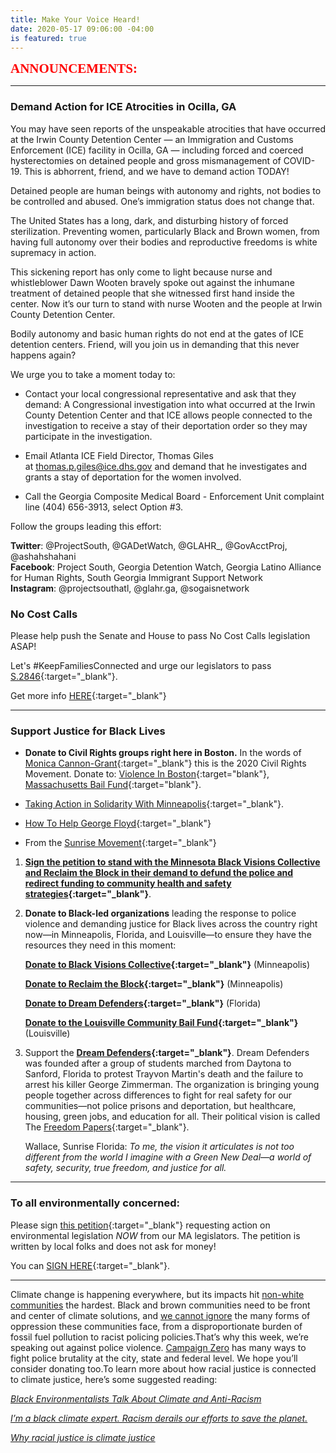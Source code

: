```yaml
---
title: Make Your Voice Heard!
date: 2020-05-17 09:06:00 -04:00
is featured: true
---
```


<span style="font-family:Papyrus; font-size:1.5em; color:red;">**ANNOUNCEMENTS:**</span>

---
###  Demand Action for ICE Atrocities in Ocilla, GA  

You may have seen reports of the unspeakable atrocities that have occurred at the Irwin County Detention Center — an Immigration and Customs Enforcement (ICE) facility in Ocilla, GA — including forced and coerced hysterectomies on detained people and gross mismanagement of COVID-19. This is abhorrent, friend, and we have to demand action TODAY!

Detained people are human beings with autonomy and rights, not bodies to be controlled and abused. One’s immigration status does not change that.

The United States has a long, dark, and disturbing history of forced sterilization. Preventing women, particularly Black and Brown women, from having full autonomy over their bodies and reproductive freedoms is white supremacy in action.  

This sickening report has only come to light because nurse and whistleblower Dawn Wooten bravely spoke out against the inhumane treatment of detained people that she witnessed first hand inside the center. Now it’s our turn to stand with nurse Wooten and the people at Irwin County Detention Center.  

Bodily autonomy and basic human rights do not end at the gates of ICE detention centers. Friend, will you join us in demanding that this never happens again?  

We urge you to take a moment today to:  

* Contact your local congressional representative and ask that they demand: A Congressional investigation into what occurred at the Irwin County Detention Center and that ICE allows people connected to the investigation to receive a stay of their deportation order so they may participate in the investigation.  

* Email Atlanta ICE Field Director, Thomas Giles at [thomas.p.giles@ice.dhs.gov](mailto:thomas.p.giles@ice.dhs.gov) and demand that he investigates and grants a stay of deportation for the women involved.  

* Call the Georgia Composite Medical Board - Enforcement Unit complaint line (404) 656-3913, select Option #3.   

Follow the groups leading this effort: 

**Twitter**: @ProjectSouth, @GADetWatch, @GLAHR_, @GovAcctProj, @ashahshahani  
**Facebook**: Project South, Georgia Detention Watch, Georgia Latino Alliance for Human Rights, South Georgia Immigrant Support Network  
**Instagram**: @projectsouthatl, @glahr.ga, @sogaisnetwork 

### No Cost Calls

Please help push the Senate and House to pass No Cost Calls legislation ASAP!

Let's #KeepFamiliesConnected and urge our legislators to pass [S.2846](https://malegislature.gov/Bills/191/S2846){:target="_blank"}.

Get more info [HERE](https://docs.google.com/document/d/e/2PACX-1vR_heu66surcN4NlK53CrzPPyHJiajisZZu-QYHwJJkWX5WAsGlVT5c2PU0-wPHm2s1F50aZB_3Q53m/pub){:target="_blank"}

---

### Support Justice for Black Lives

* **Donate to Civil Rights groups right here in Boston.** In the words of [Monica Cannon-Grant](https://www.bostonglobe.com/2020/06/06/metro/heres-monica-with-sea-people-behind-her/){:target="_blank"} this is the 2020 Civil Rights Movement. Donate to: [Violence In Boston](https://www.violenceinboston.org){:target="blank"}, [Massachusetts Bail Fund](https://www.massbailfund.org){:target="blank"}.

* [Taking Action in Solidarity With Minneapolis](https://indivisible.org/resource/taking-action-solidarity-minneapolis){:target="_blank"}.


* [How To Help George Floyd](https://www.harpersbazaar.com/culture/politics/a32701730/how-to-help-george-floyd-donate/){:target="_blank"}

* From the [Sunrise Movement](https://www.sunrisemovement.org){:target="_blank"}

1. **[Sign the petition to stand with the Minnesota Black Visions Collective and Reclaim the Block in their demand to defund the police and redirect funding to community health and safety strategies](https://click.everyaction.com/k/17676221/202482281/-800463374?nvep=ew0KICAiVGVuYW50VXJpIjogIm5ncHZhbjovL3Zhbi9UU00vVFNNU00vMS84MDU0MSIsDQogICJEaXN0cmlidXRpb25VbmlxdWVJZCI6ICI1NjY5NjViYy1kZWExLWVhMTEtODZlOS0wMDE1NWQwM2I1ZGQiLA0KICAiRW1haWxBZGRyZXNzIjogInNoYXd5YW5nMTAwQGdtYWlsLmNvbSINCn0%3D&hmac=qIYyQTLvaR0JKV1Stde8rKD5enw7NK7oApGmw3wd14Q=&emci=e5ad591a-dda1-ea11-86e9-00155d03b5dd&emdi=566965bc-dea1-ea11-86e9-00155d03b5dd&ceid=136289){:target="_blank"}**.

2. **Donate to Black-led organizations** leading the response to police violence and demanding justice for Black lives across the country right now—in Minneapolis, Florida, and Louisville—to ensure they have the resources they need in this moment:

   **[Donate to Black Visions Collective](https://click.everyaction.com/k/17676223/202482283/1264544074?nvep=ew0KICAiVGVuYW50VXJpIjogIm5ncHZhbjovL3Zhbi9UU00vVFNNU00vMS84MDU0MSIsDQogICJEaXN0cmlidXRpb25VbmlxdWVJZCI6ICI1NjY5NjViYy1kZWExLWVhMTEtODZlOS0wMDE1NWQwM2I1ZGQiLA0KICAiRW1haWxBZGRyZXNzIjogInNoYXd5YW5nMTAwQGdtYWlsLmNvbSINCn0%3D&hmac=qIYyQTLvaR0JKV1Stde8rKD5enw7NK7oApGmw3wd14Q=&emci=e5ad591a-dda1-ea11-86e9-00155d03b5dd&emdi=566965bc-dea1-ea11-86e9-00155d03b5dd&ceid=136289){:target="_blank"}** (Minneapolis)

   **[Donate to Reclaim the Block](https://click.everyaction.com/k/17676224/202482284/1852015403?nvep=ew0KICAiVGVuYW50VXJpIjogIm5ncHZhbjovL3Zhbi9UU00vVFNNU00vMS84MDU0MSIsDQogICJEaXN0cmlidXRpb25VbmlxdWVJZCI6ICI1NjY5NjViYy1kZWExLWVhMTEtODZlOS0wMDE1NWQwM2I1ZGQiLA0KICAiRW1haWxBZGRyZXNzIjogInNoYXd5YW5nMTAwQGdtYWlsLmNvbSINCn0%3D&hmac=qIYyQTLvaR0JKV1Stde8rKD5enw7NK7oApGmw3wd14Q=&emci=e5ad591a-dda1-ea11-86e9-00155d03b5dd&emdi=566965bc-dea1-ea11-86e9-00155d03b5dd&ceid=136289){:target="_blank"}** (Minneapolis)

   **[Donate to Dream Defenders](https://click.everyaction.com/k/17676225/202482285/-1339975641?nvep=ew0KICAiVGVuYW50VXJpIjogIm5ncHZhbjovL3Zhbi9UU00vVFNNU00vMS84MDU0MSIsDQogICJEaXN0cmlidXRpb25VbmlxdWVJZCI6ICI1NjY5NjViYy1kZWExLWVhMTEtODZlOS0wMDE1NWQwM2I1ZGQiLA0KICAiRW1haWxBZGRyZXNzIjogInNoYXd5YW5nMTAwQGdtYWlsLmNvbSINCn0%3D&hmac=qIYyQTLvaR0JKV1Stde8rKD5enw7NK7oApGmw3wd14Q=){:target="_blank"}** (Florida)

   **[Donate to the Louisville Community Bail Fund](https://click.everyaction.com/k/17676226/202482286/-562348477?nvep=ew0KICAiVGVuYW50VXJpIjogIm5ncHZhbjovL3Zhbi9UU00vVFNNU00vMS84MDU0MSIsDQogICJEaXN0cmlidXRpb25VbmlxdWVJZCI6ICI1NjY5NjViYy1kZWExLWVhMTEtODZlOS0wMDE1NWQwM2I1ZGQiLA0KICAiRW1haWxBZGRyZXNzIjogInNoYXd5YW5nMTAwQGdtYWlsLmNvbSINCn0%3D&hmac=qIYyQTLvaR0JKV1Stde8rKD5enw7NK7oApGmw3wd14Q=&emci=e5ad591a-dda1-ea11-86e9-00155d03b5dd&emdi=566965bc-dea1-ea11-86e9-00155d03b5dd&ceid=136289){:target="_blank"}** (Louisville)

3. Support the **[Dream Defenders](https://dreamdefenders.org){:target="_blank"}**. Dream Defenders was founded after a group of students marched from Daytona to Sanford, Florida to protest Trayvon Martin's death and the failure to arrest his killer George Zimmerman. The organization is bringing young people together across differences to fight for real safety for our communities—not police prisons and deportation, but healthcare, housing, green jobs, and education for all. Their political vision is called The [Freedom Papers](https://click.everyaction.com/k/17676227/202482287/-1360238365?nvep=ew0KICAiVGVuYW50VXJpIjogIm5ncHZhbjovL3Zhbi9UU00vVFNNU00vMS84MDU0MSIsDQogICJEaXN0cmlidXRpb25VbmlxdWVJZCI6ICI1NjY5NjViYy1kZWExLWVhMTEtODZlOS0wMDE1NWQwM2I1ZGQiLA0KICAiRW1haWxBZGRyZXNzIjogInNoYXd5YW5nMTAwQGdtYWlsLmNvbSINCn0%3D&hmac=qIYyQTLvaR0JKV1Stde8rKD5enw7NK7oApGmw3wd14Q=&emci=e5ad591a-dda1-ea11-86e9-00155d03b5dd&emdi=566965bc-dea1-ea11-86e9-00155d03b5dd&ceid=136289){:target="_blank"}.

   Wallace, Sunrise Florida: *To me, the vision it articulates is not too different from the world I imagine with a Green New Deal—a world of safety, security, true freedom, and justice for all.*

---

### To all environmentally concerned:

Please sign [this petition](https://actionnetwork.org/petitions/mastrong){:target="_blank"} requesting action on environmental legislation *NOW* from our MA legislators. The petition is written by local folks and does not ask for money!

You can [SIGN HERE](https://actionnetwork.org/petitions/mastrong){:target="_blank"}.

---

Climate change is happening everywhere, but its impacts hit [non-white communities](https://u1584542.ct.sendgrid.net/ss/c/oZT1C-8NKsWHlAiWATd-7C99suXTBk-g4X5f3H3HvrEfNxg2ULgYxVrPdJbhjr2tqsw6EHPLtVSiBL1iUEoYmRxNTS6VRfEL5SNr84g-1wkZZdmyA6Kt2w0-4e_u1Bi_S42aXmJJ5nneqx8YIRA4bmrbK3Xu0pl702JiNUitLmslyQZEY2zyoKxtHIHs_4phrrEFFjpObNENUan0hpvHYXc9Z4oe8rRzOOjHLbAki9Ws3SKrjvijUdDg_HyYsewZwSWdior3y0BcgBAO2WzohfQ1l-mbGgz53l4mCcp2WXjaR_79I2D0Fbw6q0wW5c-rF_pzVPyeYdZ2l9aQH6qFaeKyAMWGrz9oj2aaHlfD7EJnJfNMjBFn2-KH1kL40RyE4vX40RUOPl-E-JpNpNLHrDUm827V9g6_KyamFR75iPM/339/ipbW3b6FR8a166CR_3Ri4A/h48/bJ5NCNQw-9Sz_R-ePiqlHClwd58CsYDakMm6qXExvrk) the hardest. Black and brown communities need to be front and center of climate solutions, and [we cannot ignore](https://u1584542.ct.sendgrid.net/ss/c/oZT1C-8NKsWHlAiWATd-7C99suXTBk-g4X5f3H3HvrEfNxg2ULgYxVrPdJbhjr2tqsw6EHPLtVSiBL1iUEoYmRxNTS6VRfEL5SNr84g-1wkZZdmyA6Kt2w0-4e_u1Bi_g4HJH3yPJLp0HA3Xe0jLG1I8ssN6ufd-NSpAmljDpBGp-lmAnh9KKHjkgLywuRRUZ_3I_TwmG9UXgkpnE1Zqg7G4AT1q8rq96Ks--8eVeM64kIRwsGmmuMAKbWr1AoYmYJSgeN8UVuLC65020r3_urDHFsMqyc7XCoxPzFilU8Lvo2sK7B3Fp5xJVO7qCfE1GKTCoCWZR_rjR-dLvU1KrDX68p8WdjrLs9O3DAPQlKK2sTUV8iCN_9Bk8avmDBdNj93Fn_jYhFRo756F5OmAyGqC2kKvBZ_B2J5QsToO2Kk/339/ipbW3b6FR8a166CR_3Ri4A/h49/Y-NQvyFH2U3usxoKu2OqRQcPnw5MsU9M23mkduZEDtY) the many forms of oppression these communities face, from a disproportionate burden of fossil fuel pollution to racist policing policies.That’s why this week, we’re speaking out against police violence. [Campaign Zero](https://u1584542.ct.sendgrid.net/ss/c/atcYNHk4Eh2YdGnwBh-YDDnogFm3JQEDyYWEXGPs0KrBHP3rdLYsv6T3HjxMtjK0jgVzDmWluhzwYSlp48Qf6jk-SkcR8w24We1Xo4nuV-wloKG08K6khYlNQhTF1O_fL5eyOsFc4lXRhFq5u5PsFL33q5dFxRcEFb8FLc4aRE8vhDEabIKi-AM_wwx40IT80R0lb9DFKkHHbDkAL5zrimr6_JIaeMGdjQGYICWeJKtIYSEBQkb9nwJ96GcBxrN_f1CU0abXFdmS-IgvKZU3ihIEL1NoCQ6w-X9HS4Aa9XfIlv452PcvNJH-qFOBw-UX/339/ipbW3b6FR8a166CR_3Ri4A/h50/eVkugU4Skss4yVXa71QKRWxzZRkcMqvlKMRCqqp5xqI) has many ways to fight police brutality at the city, state and federal level. We hope you’ll consider donating too.To learn more about how racial justice is connected to climate justice, here’s some suggested reading:

*[Black Environmentalists Talk About Climate and Anti-Racism](https://u1584542.ct.sendgrid.net/ss/c/oZT1C-8NKsWHlAiWATd-7C99suXTBk-g4X5f3H3HvrEfNxg2ULgYxVrPdJbhjr2tqsw6EHPLtVSiBL1iUEoYmRxNTS6VRfEL5SNr84g-1wkZZdmyA6Kt2w0-4e_u1Bi_4ToDW05ow1JhIMAMwgwcRdBkxQ0zWrzKvDb6BYGsM5SvFVfiarhkEBGqL-nyvpkfkKfJBiJmW-DJ0pDvHmwQ7ItYLUsJdhhGfGxc5SKatZaa2E_8LGafM1r1kGu4FrW3fkfqigR52yVRsgmLZuf_P0WQCM6LkRYL6fkPArd9kuOAzE1Q6ly0vvLciO4Vy9xGM4R_cgRpZ5aWGC8Dpp_kwpu1o7Jl8haV7FbxvYuo65Kv8EUtVWVY1m-h7QNqTUNtafTgM-Ky0bdTV2XfwmMXT5bqU5sRpU_9JO5AX1vCNqo/339/ipbW3b6FR8a166CR_3Ri4A/h51/S_tRfIPKbGk-A6kYdYMLoCPY7Qy1BSEx5h2NFqkuze4)*

*[I’m a black climate expert. Racism derails our efforts to save the planet.](https://u1584542.ct.sendgrid.net/ss/c/oZT1C-8NKsWHlAiWATd-7C99suXTBk-g4X5f3H3HvrEfNxg2ULgYxVrPdJbhjr2tqsw6EHPLtVSiBL1iUEoYmRxNTS6VRfEL5SNr84g-1wkZZdmyA6Kt2w0-4e_u1Bi_nYU3cW9TmXRx2-jfSn9myAqqmBmfFky49JZ6ygx6fvOP-nqhzxEoNn4zlvHYLBC4b61sv1xV6GVtSLXNAENp83i_4JiHkZ90z0UsW6_fbkds8QI2QSA0Qb4TWngNScDDZ0MklZpGfuxMGOkxI1gdlhaN60gaHWUoHDzoFGISR_Cr-hL-LJWchWdmldQqCNNqEbHP9DhmmCV1lD-_Yj75bd6wzlfcMjWsrrJ7zLT7h03vUo3XKwu6ZWaWAO2LMPgU6O996Fpkt8JovkW8AWQE4rjCahB_ZPiQsAB4Tdfj2Wk/339/ipbW3b6FR8a166CR_3Ri4A/h52/aM4xk0IJxaBB9crGx1vMIc7BOy7jOeBwd6djW8_tmvY)*

*[Why racial justice is climate justice](https://u1584542.ct.sendgrid.net/ss/c/oZT1C-8NKsWHlAiWATd-7C99suXTBk-g4X5f3H3HvrEfNxg2ULgYxVrPdJbhjr2tqsw6EHPLtVSiBL1iUEoYmRxNTS6VRfEL5SNr84g-1wkZZdmyA6Kt2w0-4e_u1Bi_QANV5y74rG-QX2NVVo7nmBDMreHgxfPqVBZwFWdpQY5f--6k0RanmHMfJtzRFYDEs7dcUEulIOK6UC65NBtZepKy5x2cRIyNrdWzYiPK2jMxbJMXAJZaYra0A4iUwtkpkdIYRMuSvUzibGusOTLVk84IA1yjDIh4NRWzf4ijnOAHVCACrloHGWfoPaLvNWBf-4Fs10k1H55dOmG0USwm3ac9oHC0M8ka8V3WfGjAhNjqE8iR1TOwV2BE7m908UMox-zx_2hph-QoWD4TdoAwtQ4uwVDJuQWn7U_V8nkM5D0/339/ipbW3b6FR8a166CR_3Ri4A/h53/YipfmCmIfs_wSuiIjXWIsXD_PlJB20JJIrHnA3GwuJU)*